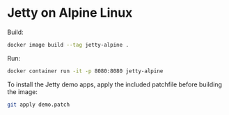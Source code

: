 # Jetty on Alpine Linux

Build:

```bash
docker image build --tag jetty-alpine .
```

Run:

```bash
docker container run -it -p 8080:8080 jetty-alpine
```

To install the Jetty demo apps, apply the included patchfile before building the image:

```bash
git apply demo.patch
```